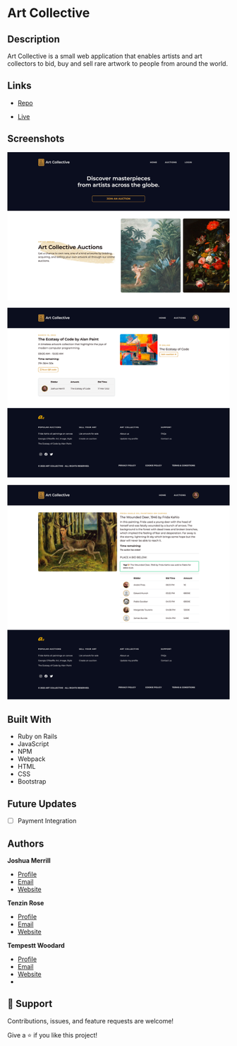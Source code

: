 <h1>Art Collective</h1>

## Description

<p>Art Collective is a small web application that enables artists and art collectors to bid, buy and sell rare artwork to people from around the world.</p>

## Links

- [Repo](https://github.com/josh-merrill/PRIVATE-ART-803)

- [Live](https://www.artcollective.live)

## Screenshots

![Art Collective Homepage](public/art-collective.jpg)

![Auctions List](public/auctions-show.png)

![Auction Bidding](public/auction-items-show.png)

## Built With

- Ruby on Rails 
- JavaScript
- NPM
- Webpack
- HTML
- CSS
- Bootstrap

## Future Updates

- [ ] Payment Integration

## Authors

**Joshua Merrill**

- [Profile](https://github.com/rohit19060 "Rohit jain")
- [Email](mailto:rohitjain19060@gmail.com?subject=Hi "Hi!")
- [Website](https://kingtechnologies.in "Welcome")

**Tenzin Rose**

- [Profile](https://github.com/rohit19060 "Rohit jain")
- [Email](mailto:rohitjain19060@gmail.com?subject=Hi "Hi!")
- [Website](https://kingtechnologies.in "Welcome")

**Tempestt Woodard**

- [Profile](https://github.com/rohit19060 "Rohit jain")
- [Email](mailto:rohitjain19060@gmail.com?subject=Hi "Hi!")
- [Website](https://kingtechnologies.in "Welcome")
- 
## 🤝 Support

Contributions, issues, and feature requests are welcome!

Give a ⭐️ if you like this project!
